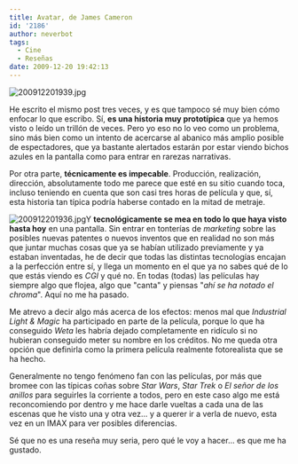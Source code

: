 ```yaml
---
title: Avatar, de James Cameron
id: '2186'
author: neverbot
tags:
  - Cine
  - Reseñas
date: 2009-12-20 19:42:13
---
```


![200912201939.jpg](./200912201939.jpg)

He escrito el mismo post tres veces, y es que tampoco sé muy bien cómo enfocar lo que escribo. Sí, **es una historia muy prototípica** que ya hemos visto o leído un trillón de veces. Pero yo eso no lo veo como un problema, sino más bien como un intento de acercarse al abanico más amplio posible de espectadores, que ya bastante alertados estarán por estar viendo bichos azules en la pantalla como para entrar en rarezas narrativas.

Por otra parte, **técnicamente es impecable**. Producción, realización, dirección, absolutamente todo me parece que esté en su sitio cuando toca, incluso teniendo en cuenta que son casi tres horas de película y que, sí, esta historia tan típica podría haberse contado en la mitad de metraje.

![200912201936.jpg](./200912201936.jpg)Y **tecnológicamente se mea en todo lo que haya visto hasta hoy** en una pantalla. Sin entrar en tonterías de _marketing_ sobre las posibles nuevas patentes o nuevos inventos que en realidad no son más que juntar muchas cosas que ya se habían utilizado previamente y ya estaban inventadas, he de decir que todas las distintas tecnologías encajan a la perfección entre sí, y llega un momento en el que ya no sabes qué de lo que estás viendo es _CGI_ y qué no. En todas (todas) las películas hay siempre algo que flojea, algo que "canta" y piensas "_ahí se ha notado el chroma_". Aquí no me ha pasado.

Me atrevo a decir algo más acerca de los efectos: menos mal que _Industrial Light & Magic_ ha participado en parte de la película, porque lo que ha conseguido _Weta_ les habría dejado completamente en ridículo si no hubieran conseguido meter su nombre en los créditos. No me queda otra opción que definirla como la primera película realmente fotorealista que se ha hecho.

Generalmente no tengo fenómeno fan con las películas, por más que bromee con las típicas coñas sobre _Star Wars_, _Star Trek_ o _El señor de los anillos_ para seguirles la corriente a todos, pero en este caso algo me está reconcomiendo por dentro y me hace darle vueltas a cada una de las escenas que he visto una y otra vez... y a querer ir a verla de nuevo, esta vez en un IMAX para ver posibles diferencias.

Sé que no es una reseña muy seria, pero qué le voy a hacer... es que me ha gustado.
